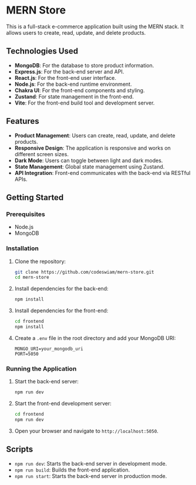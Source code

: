 # MERN Store

This is a full-stack e-commerce application built using the MERN stack. It allows users to create, read, update, and delete products.

## Technologies Used

- **MongoDB**: For the database to store product information.
- **Express.js**: For the back-end server and API.
- **React.js**: For the front-end user interface.
- **Node.js**: For the back-end runtime environment.
- **Chakra UI**: For the front-end components and styling.
- **Zustand**: For state management in the front-end.
- **Vite**: For the front-end build tool and development server.

## Features

- **Product Management**: Users can create, read, update, and delete products.
- **Responsive Design**: The application is responsive and works on different screen sizes.
- **Dark Mode**: Users can toggle between light and dark modes.
- **State Management**: Global state management using Zustand.
- **API Integration**: Front-end communicates with the back-end via RESTful APIs.

## Getting Started

### Prerequisites

- Node.js
- MongoDB

### Installation

1. Clone the repository:
   ```sh
   git clone https://github.com/codeswiam/mern-store.git
   cd mern-store
   ```

2. Install dependencies for the back-end:
   ```sh
   npm install
   ```

3. Install dependencies for the front-end:
   ```sh
   cd frontend
   npm install
   ```

4. Create a `.env` file in the root directory and add your MongoDB URI:
   ```env
   MONGO_URI=your_mongodb_uri
   PORT=5050
   ```

### Running the Application

1. Start the back-end server:
   ```sh
   npm run dev
   ```

2. Start the front-end development server:
   ```sh
   cd frontend
   npm run dev
   ```

3. Open your browser and navigate to `http://localhost:5050`.

## Scripts

- `npm run dev`: Starts the back-end server in development mode.
- `npm run build`: Builds the front-end application.
- `npm run start`: Starts the back-end server in production mode.